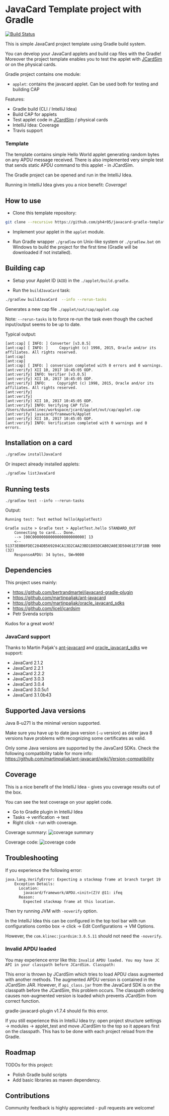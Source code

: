 # JavaCard Template project with Gradle

[![Build Status](https://travis-ci.org/ph4r05/javacard-gradle-template.svg?branch=master)](https://travis-ci.org/ph4r05/javacard-gradle-template)

This is simple JavaCard project template using Gradle build system.

You can develop your JavaCard applets and build cap files with the Gradle!
Moreover the project template enables you to test the applet with [JCardSim] or on the physical cards.

Gradle project contains one module:

- `applet`: contains the javacard applet. Can be used both for testing and building CAP

Features:
 - Gradle build (CLI / IntelliJ Idea)
 - Build CAP for applets
 - Test applet code in [JCardSim] / physical cards
 - IntelliJ Idea: Coverage
 - Travis support

### Template

The template contains simple Hello World applet generating random bytes on any APDU message received.
There is also implemented very simple test that sends static APDU command to this applet - in JCardSim.

The Gradle project can be opened and run in the IntelliJ Idea.

Running in IntelliJ Idea gives you a nice benefit: *Coverage*!

## How to use

- Clone this template repository:

```bash
git clone --recursive https://github.com/ph4r05/javacard-gradle-template.git
```

- Implement your applet in the `applet` module.

- Run Gradle wrapper `./gradlew` on Unix-like system or `./gradlew.bat` on Windows
to build the project for the first time (Gradle will be downloaded if not installed).

## Building cap

- Setup your Applet ID (`AID`) in the `./applet/build.gradle`.

- Run the `buildJavaCard` task:

```bash
./gradlew buildJavaCard  --info --rerun-tasks
```

Generates a new cap file `./applet/out/cap/applet.cap`

Note: `--rerun-tasks` is to force re-run the task even though the cached input/output seems to be up to date.

Typical output:

```
[ant:cap] [ INFO: ] Converter [v3.0.5]
[ant:cap] [ INFO: ]     Copyright (c) 1998, 2015, Oracle and/or its affiliates. All rights reserved.
[ant:cap]
[ant:cap]
[ant:cap] [ INFO: ] conversion completed with 0 errors and 0 warnings.
[ant:verify] XII 10, 2017 10:45:05 ODP.
[ant:verify] INFO: Verifier [v3.0.5]
[ant:verify] XII 10, 2017 10:45:05 ODP.
[ant:verify] INFO:     Copyright (c) 1998, 2015, Oracle and/or its affiliates. All rights reserved.
[ant:verify]
[ant:verify]
[ant:verify] XII 10, 2017 10:45:05 ODP.
[ant:verify] INFO: Verifying CAP file /Users/dusanklinec/workspace/jcard/applet/out/cap/applet.cap
[ant:verify] javacard/framework/Applet
[ant:verify] XII 10, 2017 10:45:05 ODP.
[ant:verify] INFO: Verification completed with 0 warnings and 0 errors.
```

## Installation on a card

```bash
./gradlew installJavaCard
```

Or inspect already installed applets:

```bash
./gradlew listJavaCard
```

## Running tests

```
./gradlew test --info --rerun-tasks
```

Output:

```
Running test: Test method hello(AppletTest)

Gradle suite > Gradle test > AppletTest.hello STANDARD_OUT
    Connecting to card... Done.
    --> [00C00000080000000000000000] 13
    <-- 51373E8B6FDEC284DB569204CA13D2CAA23BD1D85DCAB02A0E3D50461E73F1BB 9000 (32)
    ResponseAPDU: 34 bytes, SW=9000
```

## Dependencies

This project uses mainly:

- https://github.com/bertrandmartel/javacard-gradle-plugin
- https://github.com/martinpaljak/ant-javacard
- https://github.com/martinpaljak/oracle_javacard_sdks
- https://github.com/licel/jcardsim
- Petr Svenda scripts

Kudos for a great work!

### JavaCard support

Thanks to Martin Paljak's [ant-javacard] and [oracle_javacard_sdks] we support:

- JavaCard 2.1.2
- JavaCard 2.2.1
- JavaCard 2.2.2
- JavaCard 3.0.3
- JavaCard 3.0.4
- JavaCard 3.0.5u1
- JavaCard 3.1.0b43

## Supported Java versions

Java 8-u271 is the minimal version supported.

Make sure you have up to date java version (`-u` version) as older java 8 versions
have problems with recognizing some certificates as valid.

Only some Java versions are supported by the JavaCard SDKs.
Check the following compatibility table for more info:
https://github.com/martinpaljak/ant-javacard/wiki/Version-compatibility

## Coverage

This is a nice benefit of the IntelliJ Idea - gives you coverage
results out of the box.

You can see the test coverage on your applet code.

- Go to Gradle plugin in IntelliJ Idea
- Tasks -> verification -> test
- Right click - run with coverage.

Coverage summary:
![coverage summary](https://raw.githubusercontent.com/ph4r05/javacard-gradle-template/master/.github/image/coverage_summary.png)

Coverage code:
![coverage code](https://raw.githubusercontent.com/ph4r05/javacard-gradle-template/master/.github/image/coverage_class.png)

## Troubleshooting

If you experience the following error:

```
java.lang.VerifyError: Expecting a stackmap frame at branch target 19
    Exception Details:
      Location:
        javacard/framework/APDU.<init>(Z)V @11: ifeq
      Reason:
        Expected stackmap frame at this location.
```

Then try running JVM with `-noverify` option.

In the IntelliJ Idea this can be configured in the top tool bar
with run configurations combo box -> click -> Edit Configurations -> VM Options.

However, the `com.klinec:jcardsim:3.0.5.11` should not need the `-noverify`.

### Invalid APDU loaded

You may experience error like this: `Invalid APDU loaded. You may have JC API in your classpath before JCardSim. Classpath:`

This error is thrown by JCardSim which tries to load APDU class augmented with another methods. The augmented APDU version is contained in the JCardSim JAR.
However, if `api_class.jar` from the JavaCard SDK is on the classpath before the JCardSim, this problem occurs. The classpath ordering causes non-augmented version is loaded which prevents JCardSim from correct function.

gradle-javacard-plugin v1.7.4 should fix this error.

If you still experience this in IntelliJ Idea try: open project structure settings -> modules -> applet_test and move JCardSim to the top so it appears first on the classpath.
This has to be done with each project reload from the Gradle.

## Roadmap

TODOs for this project:

- Polish Gradle build scripts
- Add basic libraries as maven dependency.

## Contributions

Community feedback is highly appreciated - pull requests are welcome!



[JCardSim]: https://jcardsim.org/
[ant-javacard]: https://github.com/martinpaljak/ant-javacard
[oracle_javacard_sdks]: https://github.com/martinpaljak/oracle_javacard_sdks

